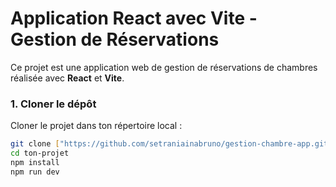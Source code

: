 # Application React avec Vite - Gestion de Réservations

Ce projet est une application web de gestion de réservations de chambres réalisée avec **React** et **Vite**.


### 1. Cloner le dépôt

Cloner le projet dans ton répertoire local :

```bash
git clone ["https://github.com/setraniainabruno/gestion-chambre-app.git"]
cd ton-projet
npm install
npm run dev

